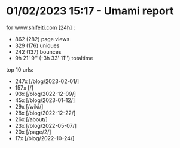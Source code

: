 # 01/02/2023 15:17 - Umami report
for www.shifeiti.com [24h] :

 - 862 (282) page views
 - 329 (176) uniques
 - 242 (137) bounces
 - 9h 21' 9'' (-3h 33' 11'') totaltime


top 10 urls:
 - 247x [/blog/2023-02-01/]
 - 157x [/]
 - 93x [/blog/2022-12-09/]
 - 45x [/blog/2023-01-12/]
 - 29x [/wiki/]
 - 28x [/blog/2022-12-22/]
 - 26x [/about/]
 - 23x [/blog/2022-05-07/]
 - 20x [/page/2/]
 - 17x [/blog/2022-10-24/]


